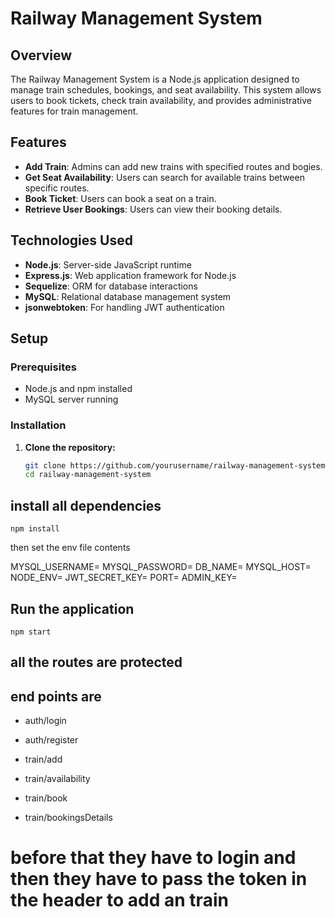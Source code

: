 # Railway Management System

## Overview

The Railway Management System is a Node.js application designed to manage train schedules, bookings, and seat availability. This system allows users to book tickets, check train availability, and provides administrative features for train management.

## Features

- **Add Train**: Admins can add new trains with specified routes and bogies.
- **Get Seat Availability**: Users can search for available trains between specific routes.
- **Book Ticket**: Users can book a seat on a train.
- **Retrieve User Bookings**: Users can view their booking details.

## Technologies Used

- **Node.js**: Server-side JavaScript runtime
- **Express.js**: Web application framework for Node.js
- **Sequelize**: ORM for database interactions
- **MySQL**: Relational database management system
- **jsonwebtoken**: For handling JWT authentication

## Setup

### Prerequisites

- Node.js and npm installed
- MySQL server running

### Installation

1. **Clone the repository:**

   ```bash
   git clone https://github.com/yourusername/railway-management-system.git
   cd railway-management-system

## install all dependencies
    npm install
    

then set the env file contents

MYSQL_USERNAME=
MYSQL_PASSWORD=
DB_NAME=
MYSQL_HOST= 
NODE_ENV=
JWT_SECRET_KEY=
PORT=
ADMIN_KEY=

## Run the application
    npm start

## all the routes are protected

## end points are
- auth/login
- auth/register

- train/add
- train/availability
- train/book
- train/bookingsDetails

# before that they have to login and then they have to pass the token in the header to add an train


